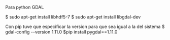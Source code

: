 Para python GDAL

$ sudo apt-get install libhdf5-7
$ sudo apt-get install libgdal-dev

Con pip tuve que especificar la version para que sea igual a la del sistema
$ gdal-config --version
1.11.0
$pip install pygdal==1.11.0